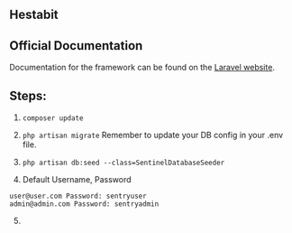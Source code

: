 ## Hestabit

## Official Documentation

Documentation for the framework can be found on the [Laravel website](http://laravel.com/docs).

## Steps:

1. ``` composer update ```
2. ``` php artisan migrate ``` Remember to update your DB config in your .env file.
3. ``` php artisan db:seed --class=SentinelDatabaseSeeder ```

4. Default Username, Password
```
user@user.com Password: sentryuser
admin@admin.com Password: sentryadmin
```
5. 